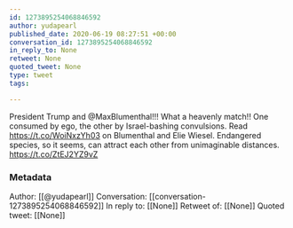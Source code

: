```yaml
---
id: 1273895254068846592
author: yudapearl
published_date: 2020-06-19 08:27:51 +00:00
conversation_id: 1273895254068846592
in_reply_to: None
retweet: None
quoted_tweet: None
type: tweet
tags:

---
```


President Trump and @MaxBlumenthal!!! What a heavenly match!! One consumed by ego, the other by Israel-bashing convulsions. Read https://t.co/WoiNxzYh03 on Blumenthal and Elie Wiesel. Endangered species, so it seems, can attract each other from unimaginable distances. https://t.co/ZtEJ2YZ9vZ

### Metadata

Author: [[@yudapearl]]
Conversation: [[conversation-1273895254068846592]]
In reply to: [[None]]
Retweet of: [[None]]
Quoted tweet: [[None]]
